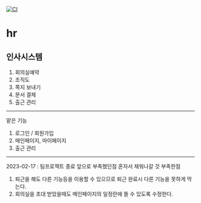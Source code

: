 [![CI](https://github.com/ByeonJuHwan/hr/actions/workflows/gradle.yml/badge.svg)](https://github.com/ByeonJuHwan/hr/actions/workflows/gradle.yml)
# hr


## 인사시스템
1. 회의실예약
2. 조직도
3. 쪽지 보내기
4. 문서 결제
5. 출근 관리

---

맡은 기능 
1. 로그인 / 회원가입
2. 메인페이지, 마이페이지
3. 출근 관리

---
2023-02-17 : 팀프로젝트 종료 앞으로 부족했던점 혼자서 채워나갈 것
부족한점
1. 퇴근을 해도 다른 기능등을 이용할 수 있으므로 퇴근 완료시 다른 기능을 못하게 막는다.
2. 회의실을 초대 받았을때도 메인페이지의 일정란에 뜰 수 있도록 수정한다.
